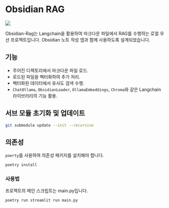 # Obsidian RAG

![](https://i.imgur.com/eKQW8sb.png)

Obsidian-Rag는 Langchain을 활용하여 마크다운 파일에서 RAG를 수행하는 로컬 우선 프로젝트입니다. Obsidian 노트 작성 앱과 함께 사용하도록 설계되었습니다.

## 기능

- 주어진 디렉토리에서 마크다운 파일 로드.
- 로드된 파일을 벡터화하여 추가 처리.
- 벡터화된 데이터에서 유사도 검색 수행.
- `ChatOllama`, `ObsidianLoader`, `OllamaEmbeddings`, `Chroma`와 같은 Langchain 라이브러리의 기능 활용.

## 서브 모듈 초기화 및 업데이트

```sh
git submodule update --init --recursive
```

## 의존성

`poerty`를 사용하여 의존성 패키지를 설치해야 합니다.

```sh
poetry install
```

### 사용법

프로젝트의 메인 스크립트는 main.py입니다.

```sh
poetry run streamlit run main.py
```

